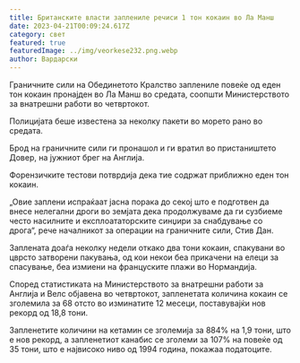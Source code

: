 ```yaml
---
title: Британските власти заплениле речиси 1 тон кокаин во Ла Манш
date: 2023-04-21T00:09:24.617Z
category: свет
featured: true
featuredImage: ../img/veorkese232.png.webp
author: Вардарски
---
```


Граничните сили на Обединетото Кралство заплениле повеќе од еден тон кокаин пронајден во Ла Манш во средата, соопшти Министерството за внатрешни работи во четвртокот.

Полицијата беше известена за неколку пакети во морето рано во средата.

Брод на граничните сили ги пронашол и ги вратил во пристаништето Довер, на јужниот брег на Англија.

Форензичките тестови потврдија дека тие содржат приближно еден тон кокаин.

„Овие заплени испраќаат јасна порака до секој што е подготвен да внесе нелегални дроги во земјата дека продолжуваме да ги сузбиеме често насилните и експлоататорските синџири за снабдување со дрога“, рече началникот за операции на граничните сили, Стив Дан.

Заплената доаѓа неколку недели откако два тони кокаин, спакувани во цврсто затворени пакувања, од кои некои беа прикачени на елеци за спасување, беа измиени на француските плажи во Нормандија.

Според статистиката на Министерството за внатрешни работи за Англија и Велс објавена во четвртокот, запленетата количина кокаин се зголемила за 68 отсто во изминатите 12 месеци, поставувајќи нов рекорд од 18,8 тони.

Запленетите количини на кетамин се зголемија за 884% на 1,9 тони, што е нов рекорд, а запленетиот канабис се зголеми за 107% на повеќе од 35 тони, што е највисоко ниво од 1994 година, покажаа податоците.
